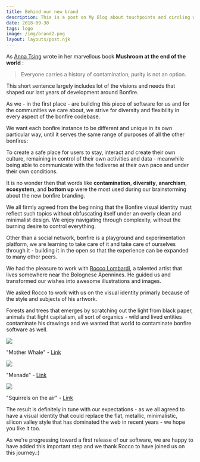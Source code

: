 ```yaml
---
title: Behind our new brand
description: This is a post on My Blog about touchpoints and circling wagons.
date: 2018-09-30
tags: logo
image: /img/brand2.png
layout: layouts/post.njk
---
```



As [Anna Tsing](https://en.wikipedia.org/wiki/Anna_Tsing) wrote in her marvellous book **Mushroom at the end of the world** : 

> Everyone carries a history of contamination, purity is not an option.

This short sentence largely includes lot of the visions and needs that shaped our last years of development around Bonfire.

As we - in the first place - are building this piece of software for us and for the communities we care about, we strive for diversity and flexibility in every aspect of the bonfire codebase.

We want each bonfire instance to be different and unique in its own particular way, until it serves the same range of purposes of all the other bonfires:

To create a safe place for users to stay, interact and create their own culture, remaining in control of their own activities and data - meanwhile being able to communicate with the fediverse at their own pace and under their own conditions.

It is no wonder then that words like **contamination**, **diversity**, **anarchism**, **ecosystem**, and **bottom up** were the most used during our brainstorming about the new bonfire branding.

We all firmly agreed from the beginning that the Bonfire visual identity must reflect such topics without obfuscating itself under an overly clean and minimalist design. We enjoy navigating through complexity, without the burning desire to control everything.

Other than a social network, bonfire is a playground and experimentation platform, we are learning to take care of it and take care of ourselves through it - building it in the open so that the experience can be expanded to many other peers.

We had the pleasure to work with [Rocco Lombardi](http://lalberosfregiato.blogspot.com/), a talented artist that lives somewhere near the Bolognese Apennines. He guided us and transformed our wishes into awesome illustrations and images.

We asked Rocco to work with us on the visual identity primarly because of the style and subjects of his artwork.

Forests and trees that emerges by scratching out the light from black paper, animals that fight capitalism, all sort of organics - wild and lived entities contaminate his drawings and we wanted that world to contaminate bonfire software as well.

![](https://assets.bigcartel.com/product_images/289126995/received_2539778439655586.jpeg?auto=format&fit=max&w=600)
<figcaption class="-mt-6 italic text-gray-400 text-base block">"Mother Whale" - <a href="https://roccolombardi.bigcartel.com/product/mother-whale" target="blank">Link</a></figcaption>

![](https://assets.bigcartel.com/product_images/287618616/4+Menade.jpg?auto=format&fit=max&w=600)
<figcaption class="-mt-6 italic text-gray-400 text-base block">"Menade" - <a href="https://roccolombardi.bigcartel.com/product/menade" target="blank">Link</a></figcaption>

![](https://assets.bigcartel.com/product_images/287784678/Squirrels.jpg?auto=format&fit=max&w=600)
<figcaption class="-mt-6 italic text-gray-400 text-base block">"Squirrels on the air" - <a href="https://roccolombardi.bigcartel.com/product/squirrels-on-the-air" target="blank">Link</a></figcaption>




The result is definitely in tune with our expectations - as we all agreed to have a visual identity that could replace the flat, metallic, minimalistic, silicon valley style that has dominated the web in recent years - we hope you like it too.

As we're progressing toward a first release of our software, we are happy to have added this important step and we thank Rocco to have joined us on this journey.:)


<span class="bg-cover mx-auto mt-16 block bg-center" style="background-image: url(/img/bonfire.png); width: 127px; height: 160px;">
</span>